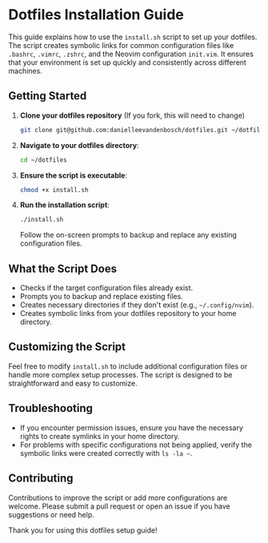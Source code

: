 # Dotfiles Installation Guide

This guide explains how to use the `install.sh` script to set up your dotfiles. The script creates symbolic links for common configuration files like `.bashrc`, `.vimrc`, `.zshrc`, and the Neovim configuration `init.vim`. It ensures that your environment is set up quickly and consistently across different machines.

## Getting Started

1. **Clone your dotfiles repository** (If you fork, this will need to change)

   ```bash
   git clone git@github.com:danielleevandenbosch/dotfiles.git ~/dotfiles
   ```

2. **Navigate to your dotfiles directory**:

   ```bash
   cd ~/dotfiles
   ```

3. **Ensure the script is executable**:

   ```bash
   chmod +x install.sh
   ```

4. **Run the installation script**:

   ```bash
   ./install.sh
   ```

   Follow the on-screen prompts to backup and replace any existing configuration files.

## What the Script Does

- Checks if the target configuration files already exist.
- Prompts you to backup and replace existing files.
- Creates necessary directories if they don't exist (e.g., `~/.config/nvim`).
- Creates symbolic links from your dotfiles repository to your home directory.

## Customizing the Script

Feel free to modify `install.sh` to include additional configuration files or handle more complex setup processes. The script is designed to be straightforward and easy to customize.

## Troubleshooting

- If you encounter permission issues, ensure you have the necessary rights to create symlinks in your home directory.
- For problems with specific configurations not being applied, verify the symbolic links were created correctly with `ls -la ~`.

## Contributing

Contributions to improve the script or add more configurations are welcome. Please submit a pull request or open an issue if you have suggestions or need help.

Thank you for using this dotfiles setup guide!
